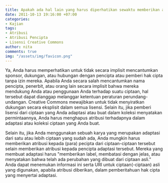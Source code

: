 ```yaml
---
title: Apakah ada hal lain yang harus diperhatikan sewaktu memberikan atribusi?
date: 2011-10-13 19:16:00 +07:00
categories:
- Kajian
tags:
- Atribusi
- Atribusi Pencipta
- Lisensi Creative Commons
author: nita
comments: true
img: "/assets/img/favicon.png"
---
```


Ya, Anda harus memperhatikan untuk tidak secara implisit mencantumkan sponsor, dukungan, atau hubungan dengan pencipta atau pemberi hak cipta tanpa izin mereka. Apabila Anda secara salah mencantumkan nama pencipta, penerbit, atau orang lain secara implisit bahwa mereka mendukung Anda atau penggunaan Anda terhadap suatu ciptaan, hal tersebut dapat dianggap melanggar ketentuan peraturan perundang-undangan. Creative Commons mewajibkan untuk tidak menyiratkan dukungan secara eksplisit dalam semua lisensi. Selain itu, jika pemberi lisensi dari ciptaan yang Anda adaptasi atau buat dalam koleksi menyatakan permintaannya, Anda harus menghapus atribusi terhadapnya dalam adaptasi atau koleksi ciptaan yang Anda buat.

Selain itu, jika Anda menggunakan sebuah karya yang merupakan adaptasi dari satu atau lebih ciptaan yang sudah ada, Anda mungkin harus memberikan atribusi kepada (para) pecipta dari ciptaan-ciptaan tersebut selain memberikan atribusi kepada pencipta adaptasi tersebut. Mereka yang membuat adaptasi harus "memberikan label, membatasi dengan jelas, atau menyatakan bahwa telah ada perubahan yang dibuat dari ciptaan asli." Anda dapat menemukan informasi ini serta URI untuk ciptaan(-ciptaan) asli yang digunakan, apabila atribusi diberikan, dalam pemberitahuan hak cipta yang menyertai adaptasi.
